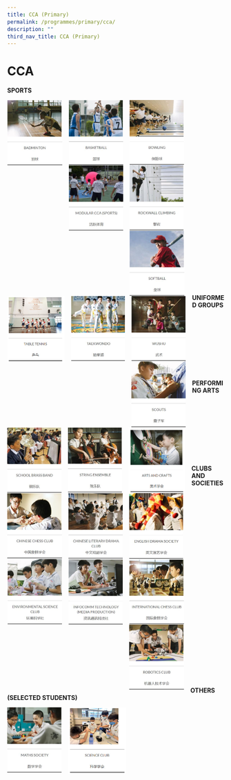 ```yaml
---
title: CCA (Primary)
permalink: /programmes/primary/cca/
description: ""
third_nav_title: CCA (Primary)
---
```

# CCA
**SPORTS**

<p><a href="/programmes/primary/cca/badminton/">
<img src="/images/CCA/Primary/Badminton.jpg" style="width:25.3%;margin-right:15px;" align="left">
</a></p>

<p><a href="/programmes/primary/cca/basketball/">
<img src="/images/CCA/Primary/Basketball.jpg" style="width:25%;margin-right:15px;" align="left">
</a></p>


<p><a href="/programmes/primary/cca/bowling/">
<img src="/images/CCA/Primary/Bowling.jpg" style="width:25%;margin-right:15px;" align="left">
</a></p>

<br><br><br><br><br><br><br><br>

<p><a href="/programmes/primary/cca/modular-sports-cca/">
<img src="/images/CCA/Primary/Modular%20CCA%20(Sports).jpg" style="width:25%;margin-right:15px;" align="left">
</a></p>



<p><a href="/programmes/primary/cca/rockwall-climbing/">
<img src="/images/CCA/Primary/Rockwall%20Climbing.jpg" style="width:24.9%;margin-right:15px;" align="left">
</a></p>



<p><a href="/programmes/primary/cca/softball/">
<img src="/images/CCA/Primary/Softball.jpg" style="width:25.2%;margin-right:15px;" align="left">
</a></p>

<br><br><br><br><br><br><br><br>

<p><a href="/programmes/primary/cca/table-tennis/">
<img src="/images/tabletennis.jpg" style="width:26.4%;margin-right:15px;" align="left">
</a></p>


<p><a href="/programmes/primary/cca/taekwando/">
<img src="/images/CCA/Primary/Taekwando.jpg" style="width:24.8%;margin-right:15px;" align="left">
</a></p>



<p><a href="/programmes/primary/cca/wushu/">
<img src="/images/CCA/Primary/Wushu.jpg" style="width:25%;margin-right:15px;" align="left">
</a></p>

<br><br><br><br><br><br><br><br>


**UNIFORMED GROUPS**

<p><a href="/programmes/primary/cca/scouts/">
<img src="/images/CCA/Primary/Scouts.jpg" style="width:25%;margin-right:15px;" align="left">
</a></p>

<br><br><br><br><br><br><br><br>


**PERFORMING ARTS**


<p><a href="/programmes/primary/cca/school-brass-band/">
<img src="/images/CCA/Primary/School%20Brass%20Band.jpg" style="width:25%;margin-right:15px;" align="left">
</a></p>

<p><a href="/programmes/primary/cca/string-ensemble/">
<img src="/images/CCA/Primary/String%20Ensemble.jpg" style="width:24.9%;margin-right:15px;" align="left">
</a></p>

<p><a href="/programmes/primary/cca/art-club/">
<img src="/images/artsncrafts.png" style="width:26%;margin-right:15px;" align="left">
</a></p>

<br><br><br><br><br><br><br><br>



**CLUBS AND SOCIETIES**


<p><a href="/programmes/primary/cca/chinese-chess-club/">
<img src="/images/CCA/Primary/Chinese%20Chess%20Club.jpg" style="width:25.2%;margin-right:15px;" align="left">
</a></p>

<p><a href="/programmes/primary/cca/chinese-literary-drama-club/">
<img src="/images/CCA/Primary/Chinese%20Literary%20Drama%20Club.jpg" style="width:25%;margin-right:15px;" align="left">
</a></p>

<p><a href="/programmes/primary/cca/english-drama-society/">
<img src="/images/CCA/Primary/English%20Drama%20Society.jpg" style="width:24.9%;margin-right:15px;" align="left">
</a></p>


<br><br><br><br><br><br><br><br>

<p><a href="/programmes/primary/cca/environmental-science-club/">
<img src="/images/CCA/Primary/Environmental%20Science%20Club.jpg" style="width:25.2%;margin-right:15px;" align="left">
</a></p>

<p><a href="/programmes/primary/cca/infocomm-technology-media-production/">
<img src="/images/CCA/Primary/Infocomm%20Technology%20(Media%20Production).jpg" style="width:25%;margin-right:15px;" align="left">
</a></p>

<p><a href="/programmes/primary/cca/international-chess-club/">
<img src="/images/CCA/Primary/International%20Chess%20Club.jpg" style="width:25.1%;margin-right:15px;" align="left">
</a></p>

<br><br><br><br><br><br><br><br>

<p><a href="/programmes/primary/cca/robotics-club/">
<img src="/images/CCA/Primary/Robotics%20Club.jpg" style="width:25.2%;margin-right:15px;" align="left">
</a></p>











<br><br><br><br><br><br><br><br>

**OTHERS (SELECTED STUDENTS)**


<p><a href="/programmes/primary/cca/maths-society/">
<img src="/images/CCA/Primary/Maths%20Society.jpg" style="width:25%;margin-right:15px;" align="left">
</a></p>

<p><a href="/programmes/primary/cca/science-club/">
<img src="/images/scienceclub.jpg" style="width:26.7%;margin-right:15px;" align="left">
</a></p>